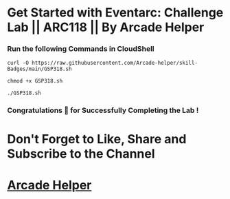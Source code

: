 # Get Started with Eventarc: Challenge Lab || ARC118 || By Arcade Helper

### Run the following Commands in CloudShell

```
curl -O https://raw.githubusercontent.com/Arcade-helper/skill-Badges/main/GSP318.sh

chmod +x GSP318.sh

./GSP318.sh
```

### Congratulations 🎉 for Successfully Completing the Lab !


# Don't Forget to Like, Share and Subscribe to the Channel

# [Arcade Helper](https://www.youtube.com/@ArcadeHelper1418)
